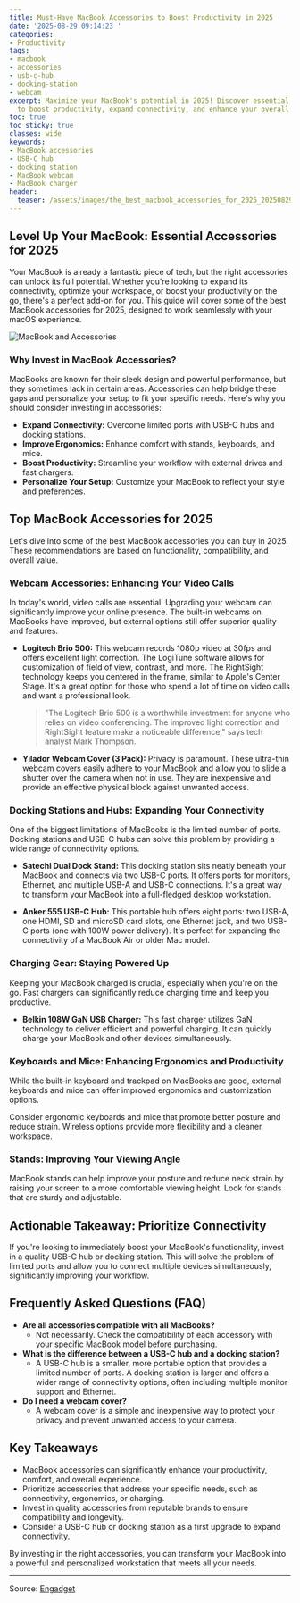 ```yaml
---
title: Must-Have MacBook Accessories to Boost Productivity in 2025
date: '2025-08-29 09:14:23 '
categories:
- Productivity
tags:
- macbook
- accessories
- usb-c-hub
- docking-station
- webcam
excerpt: Maximize your MacBook's potential in 2025! Discover essential accessories
  to boost productivity, expand connectivity, and enhance your overall macOS experience.
toc: true
toc_sticky: true
classes: wide
keywords:
- MacBook accessories
- USB-C hub
- docking station
- MacBook webcam
- MacBook charger
header:
  teaser: /assets/images/the_best_macbook_accessories_for_2025_20250829091423.jpg
---
```


## Level Up Your MacBook: Essential Accessories for 2025

Your MacBook is already a fantastic piece of tech, but the right accessories can unlock its full potential. Whether you're looking to expand its connectivity, optimize your workspace, or boost your productivity on the go, there's a perfect add-on for you. This guide will cover some of the best MacBook accessories for 2025, designed to work seamlessly with your macOS experience.

![MacBook and Accessories](https://o.aolcdn.com/images/dims?image_uri=https%3A%2F%2Fs.yimg.com%2Fos%2Fcreatr-uploaded-images%2F2024-12%2Fae0eb420-bc66-11ef-9d3f-d659124c2949&resize=1400%2C787&client=19f2b5e49a271b2bde77&signature=d19c3d982f3986ad9048064c50549f64ee5a63bf)

### Why Invest in MacBook Accessories?

MacBooks are known for their sleek design and powerful performance, but they sometimes lack in certain areas. Accessories can help bridge these gaps and personalize your setup to fit your specific needs. Here's why you should consider investing in accessories:

*   **Expand Connectivity:** Overcome limited ports with USB-C hubs and docking stations.
*   **Improve Ergonomics:** Enhance comfort with stands, keyboards, and mice.
*   **Boost Productivity:** Streamline your workflow with external drives and fast chargers.
*   **Personalize Your Setup:** Customize your MacBook to reflect your style and preferences.

## Top MacBook Accessories for 2025

Let's dive into some of the best MacBook accessories you can buy in 2025. These recommendations are based on functionality, compatibility, and overall value.

### Webcam Accessories: Enhancing Your Video Calls

In today's world, video calls are essential. Upgrading your webcam can significantly improve your online presence. The built-in webcams on MacBooks have improved, but external options still offer superior quality and features.

*   **Logitech Brio 500:** This webcam records 1080p video at 30fps and offers excellent light correction. The LogiTune software allows for customization of field of view, contrast, and more. The RightSight technology keeps you centered in the frame, similar to Apple's Center Stage. It's a great option for those who spend a lot of time on video calls and want a professional look.

    > "The Logitech Brio 500 is a worthwhile investment for anyone who relies on video conferencing. The improved light correction and RightSight feature make a noticeable difference," says tech analyst Mark Thompson.

*   **Yilador Webcam Cover (3 Pack):** Privacy is paramount. These ultra-thin webcam covers easily adhere to your MacBook and allow you to slide a shutter over the camera when not in use. They are inexpensive and provide an effective physical block against unwanted access.

### Docking Stations and Hubs: Expanding Your Connectivity

One of the biggest limitations of MacBooks is the limited number of ports. Docking stations and USB-C hubs can solve this problem by providing a wide range of connectivity options.

*   **Satechi Dual Dock Stand:** This docking station sits neatly beneath your MacBook and connects via two USB-C ports. It offers ports for monitors, Ethernet, and multiple USB-A and USB-C connections. It's a great way to transform your MacBook into a full-fledged desktop workstation.

*   **Anker 555 USB-C Hub:** This portable hub offers eight ports: two USB-A, one HDMI, SD and microSD card slots, one Ethernet jack, and two USB-C ports (one with 100W power delivery). It's perfect for expanding the connectivity of a MacBook Air or older Mac model.

### Charging Gear: Staying Powered Up

Keeping your MacBook charged is crucial, especially when you're on the go. Fast chargers can significantly reduce charging time and keep you productive.

*   **Belkin 108W GaN USB Charger:** This fast charger utilizes GaN technology to deliver efficient and powerful charging. It can quickly charge your MacBook and other devices simultaneously.

### Keyboards and Mice: Enhancing Ergonomics and Productivity

While the built-in keyboard and trackpad on MacBooks are good, external keyboards and mice can offer improved ergonomics and customization options.

Consider ergonomic keyboards and mice that promote better posture and reduce strain. Wireless options provide more flexibility and a cleaner workspace.

### Stands: Improving Your Viewing Angle

MacBook stands can help improve your posture and reduce neck strain by raising your screen to a more comfortable viewing height. Look for stands that are sturdy and adjustable.

## Actionable Takeaway: Prioritize Connectivity

If you're looking to immediately boost your MacBook's functionality, invest in a quality USB-C hub or docking station. This will solve the problem of limited ports and allow you to connect multiple devices simultaneously, significantly improving your workflow.

## Frequently Asked Questions (FAQ)

*   **Are all accessories compatible with all MacBooks?**
    *   Not necessarily. Check the compatibility of each accessory with your specific MacBook model before purchasing.
*   **What is the difference between a USB-C hub and a docking station?**
    *   A USB-C hub is a smaller, more portable option that provides a limited number of ports. A docking station is larger and offers a wider range of connectivity options, often including multiple monitor support and Ethernet.
*   **Do I need a webcam cover?**
    *   A webcam cover is a simple and inexpensive way to protect your privacy and prevent unwanted access to your camera.

## Key Takeaways

*   MacBook accessories can significantly enhance your productivity, comfort, and overall experience.
*   Prioritize accessories that address your specific needs, such as connectivity, ergonomics, or charging.
*   Invest in quality accessories from reputable brands to ensure compatibility and longevity.
*   Consider a USB-C hub or docking station as a first upgrade to expand connectivity.

By investing in the right accessories, you can transform your MacBook into a powerful and personalized workstation that meets all your needs.

---

Source: [Engadget](https://www.engadget.com/computing/accessories/best-macbook-accessories-150014737.html?src=rss)